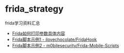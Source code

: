 # frida_strategy
frida学习资料汇总

- [Frida如何打印参数具体内容](https://bbs.pediy.com/thread-253994.htm)
- [Frida脚本示例1 - ilovechocolate/FridaHook](https://github.com/ilovechocolate/FridaHook)
- [Frida脚本示例2 - m0bilesecurity/Frida-Mobile-Scripts](https://github.com/m0bilesecurity/Frida-Mobile-Scripts)

